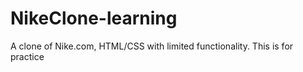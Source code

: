 # NikeClone-learning
A clone of Nike.com, HTML/CSS with limited functionality. This is for practice
